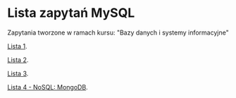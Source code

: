 # Lista zapytań MySQL

Zapytania tworzone w ramach kursu: "Bazy danych i systemy informacyjne"

[Lista 1](https://cs.pwr.edu.pl/syga/courses/db/Lab1.pdf).

[Lista 2](https://cs.pwr.edu.pl/syga/courses/db/Lab2.pdf).

[Lista 3](https://cs.pwr.edu.pl/syga/courses/db/Lab3.pdf).

[Lista 4 - NoSQL: MongoDB](https://cs.pwr.edu.pl/syga/courses/db/Lab4.pdf).
